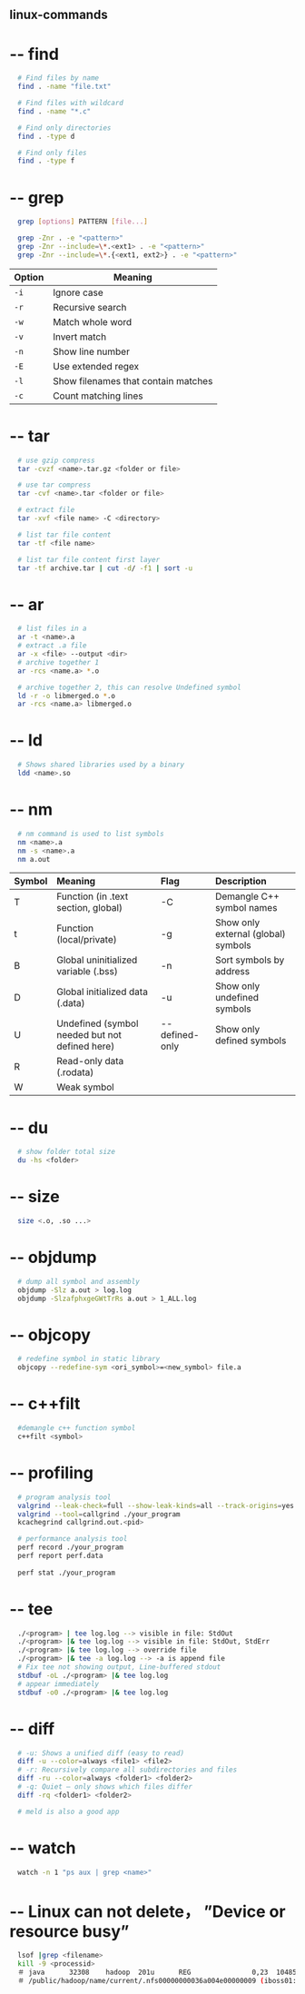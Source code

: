 ## linux-commands

# -- find
```bash
  # Find files by name
  find . -name "file.txt"

  # Find files with wildcard
  find . -name "*.c"

  # Find only directories
  find . -type d

  # Find only files
  find . -type f
```

# -- grep
```bash
  grep [options] PATTERN [file...]

  grep -Znr . -e "<pattern>"
  grep -Znr --include=\*.<ext1> . -e "<pattern>"
  grep -Znr --include=\*.{<ext1, ext2>} . -e "<pattern>"
```
| Option | Meaning                             |
| ------ | ----------------------------------- |
| `-i`   | Ignore case                         |
| `-r`   | Recursive search                    |
| `-w`   | Match whole word                    |
| `-v`   | Invert match                        |
| `-n`   | Show line number                    |
| `-E`   | Use extended regex                  |
| `-l`   | Show filenames that contain matches |
| `-c`   | Count matching lines                |


# -- tar
```bash
  # use gzip compress
  tar -cvzf <name>.tar.gz <folder or file>

  # use tar compress
  tar -cvf <name>.tar <folder or file>

  # extract file
  tar -xvf <file name> -C <directory>

  # list tar file content
  tar -tf <file name>

  # list tar file content first layer
  tar -tf archive.tar | cut -d/ -f1 | sort -u
```

# -- ar
```bash
  # list files in a
  ar -t <name>.a
  # extract .a file
  ar -x <file> --output <dir>
  # archive together 1
  ar -rcs <name.a> *.o

  # archive together 2, this can resolve Undefined symbol
  ld -r -o libmerged.o *.o
  ar -rcs <name.a> libmerged.o

```

# -- ld
```bash
  # Shows shared libraries used by a binary
  ldd <name>.so
```

# -- nm
```bash
  # nm command is used to list symbols
  nm <name>.a
  nm -s <name>.a
  nm a.out
```
|Symbol | Meaning                                        |Flag           |Description                          |
|:--|:--|:--|:--|
|T      |	Function (in .text section, global)            |-C             | Demangle C++ symbol names           |
|t      |	Function (local/private)                       |-g             | Show only external (global) symbols |
|B      |	Global uninitialized variable (.bss)           |-n             | Sort symbols by address             |
|D      |	Global initialized data (.data)                |-u             | Show only undefined symbols         |
|U      |	Undefined (symbol needed but not defined here) |--defined-only | Show only defined symbols           |
|R      |	Read-only data (.rodata)                       |
|W      |	Weak symbol                                    |


# -- du
```bash
  # show folder total size
  du -hs <folder>
```

# -- size
```bash
  size <.o, .so ...>
```

# -- objdump
```bash
  # dump all symbol and assembly
  objdump -Slz a.out > log.log
  objdump -SlzafphxgeGWtTrRs a.out > 1_ALL.log
```

# -- objcopy
```bash
  # redefine symbol in static library
  objcopy --redefine-sym <ori_symbol>=<new_symbol> file.a
```

# -- c++filt
```bash
  #demangle c++ function symbol
  c++filt <symbol> 
```

# -- profiling
```bash
  # program analysis tool
  valgrind --leak-check=full --show-leak-kinds=all --track-origins=yes ./your_program
  valgrind --tool=callgrind ./your_program
  kcachegrind callgrind.out.<pid>

  # performance analysis tool
  perf record ./your_program
  perf report perf.data
  
  perf stat ./your_program
```
# -- tee
```bash
  ./<program> | tee log.log --> visible in file: StdOut
  ./<program> |& tee log.log --> visible in file: StdOut, StdErr
  ./<program> |& tee log.log --> override file
  ./<program> |& tee -a log.log --> -a is append file
  # Fix tee not showing output, Line-buffered stdout
  stdbuf -oL ./<program> |& tee log.log
  # appear immediately
  stdbuf -o0 ./<program> |& tee log.log
```
# -- diff
```bash
  # -u: Shows a unified diff (easy to read)
  diff -u --color=always <file1> <file2>
  # -r: Recursively compare all subdirectories and files
  diff -ru --color=always <folder1> <folder2>
  # -q: Quiet — only shows which files differ
  diff -rq <folder1> <folder2>

  # meld is also a good app 
```

# -- watch
```bash
  watch -n 1 "ps aux | grep <name>"
```

# -- Linux can not delete， ”Device or resource busy”
```bash
  lsof |grep <filename>
  kill -9 <processid>
  ＃ java      32308    hadoop  201u      REG               0,23  1048576 57278542
  ＃ /public/hadoop/name/current/.nfs00000000036a004e00000009 (iboss01:/public)
```
